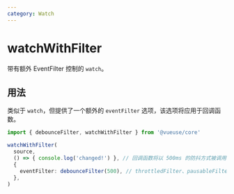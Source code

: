 ```yaml
---
category: Watch
---
```


# watchWithFilter

带有额外 EventFilter 控制的 `watch`。

## 用法

类似于 `watch`，但提供了一个额外的 `eventFilter` 选项，该选项将应用于回调函数。

```ts
import { debounceFilter, watchWithFilter } from '@vueuse/core'

watchWithFilter(
  source,
  () => { console.log('changed!') }, // 回调函数将以 500ms 的防抖方式被调用
  {
    eventFilter: debounceFilter(500), // throttledFilter、pausableFilter 或自定义过滤器
  },
)
```
